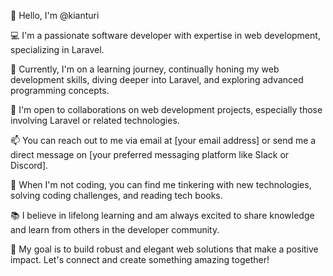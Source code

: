 👋 Hello, I'm @kianturi

💻 I'm a passionate software developer with expertise in web development, specializing in Laravel.

🌱 Currently, I'm on a learning journey, continually honing my web development skills, diving deeper into Laravel, and exploring advanced programming concepts.

🚀 I'm open to collaborations on web development projects, especially those involving Laravel or related technologies.

📫 You can reach out to me via email at [your email address] or send me a direct message on [your preferred messaging platform like Slack or Discord].

🔧 When I'm not coding, you can find me tinkering with new technologies, solving coding challenges, and reading tech books.

📚 I believe in lifelong learning and am always excited to share knowledge and learn from others in the developer community.

🎯 My goal is to build robust and elegant web solutions that make a positive impact. Let's connect and create something amazing together!
